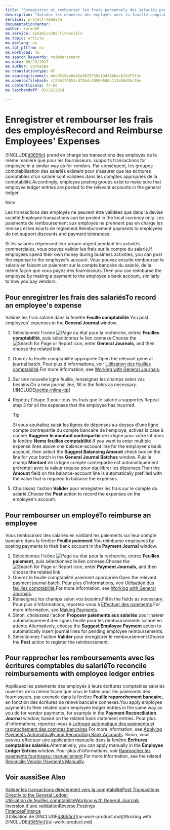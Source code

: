```yaml
---
title: "Enregistrer et rembourser les frais personnels des salariés pour les activités commerciales | Microsoft Docs"
description: "Validez les dépenses des employés avec la feuille comptabilité sur le compte de l'employé et validez par la suite un paiement sur le compte bancaire de l'employé pour rembourser les frais liés à l'entreprise."
services: project-madeira
documentationcenter: 
author: SorenGP
ms.service: dynamics365-financials
ms.topic: article
ms.devlang: na
ms.tgt_pltfrm: na
ms.workload: na
ms.search.keywords: reimbursement
ms.date: 06/28/2017
ms.author: sgroespe
ms.translationtype: HT
ms.sourcegitcommit: bec0619be0a65e3625759e13d2866ac615d7513c
ms.openlocfilehash: c12561f4851cd75bdc4098e506c113e50d3bc3be
ms.contentlocale: fr-be
ms.lasthandoff: 03/22/2018

---
```

# <a name="record-and-reimburse-employees-expenses"></a><span data-ttu-id="39083-103">Enregistrer et rembourser les frais des employés</span><span class="sxs-lookup"><span data-stu-id="39083-103">Record and Reimburse Employees' Expenses</span></span>
[!INCLUDE[d365fin](includes/d365fin_md.md)]<span data-ttu-id="39083-104"> prend en charge les transactions des employés de la même manière que pour les fournisseurs.</span><span class="sxs-lookup"><span data-stu-id="39083-104"> supports transactions for employee in a similar way as for vendors.</span></span> <span data-ttu-id="39083-105">Par conséquent, les groupes comptabilisation des salariés existent pour s'assurer que les écritures comptables d'un salarié sont validées dans les comptes appropriés de la comptabilité.</span><span class="sxs-lookup"><span data-stu-id="39083-105">Accordingly, employee posting groups exist to make sure that employee ledger entries are posted to the relevant accounts in the general ledger.</span></span>

> [!NOTE]  
> <span data-ttu-id="39083-106">Les transactions des employés ne peuvent être validées que dans la devise société.</span><span class="sxs-lookup"><span data-stu-id="39083-106">Employee transactions can be posted in the local currency only.</span></span> <span data-ttu-id="39083-107">Les paiements de remboursement aux employés ne prennent pas en charge les remises et les écarts de règlement.</span><span class="sxs-lookup"><span data-stu-id="39083-107">Reimbursement payments to employees do not support discounts and payment tolerances.</span></span>

<span data-ttu-id="39083-108">Si les salariés dépensent leur propre argent pendant les activités commerciales, vous pouvez valider les frais sur le compte du salarié.</span><span class="sxs-lookup"><span data-stu-id="39083-108">If employees spend their own money during business activities, you can post the expense to the employee's account.</span></span> <span data-ttu-id="39083-109">Vous pouvez ensuite rembourser le salarié en faisant un paiement sur le compte bancaire du salarié, de la même façon que vous payez des fournisseurs.</span><span class="sxs-lookup"><span data-stu-id="39083-109">Then you can reimburse the employee by making a payment to the employee's bank account, similarly to how you pay vendors.</span></span>

## <a name="to-record-an-employees-expense"></a><span data-ttu-id="39083-110">Pour enregistrer les frais des salariés</span><span class="sxs-lookup"><span data-stu-id="39083-110">To record an employee's expense</span></span>
<span data-ttu-id="39083-111">Validez les frais salarié dans la fenêtre **Feuille comptabilité**.</span><span class="sxs-lookup"><span data-stu-id="39083-111">You post employees' expenses in the **General Journal** window.</span></span>
1. <span data-ttu-id="39083-112">Sélectionnez l'icône ![Page ou état pour la recherche](media/ui-search/search_small.png "Page ou état pour la recherche"), entrez **Feuilles comptabilité**, puis sélectionnez le lien connexe.</span><span class="sxs-lookup"><span data-stu-id="39083-112">Choose the ![Search for Page or Report](media/ui-search/search_small.png "Search for Page or Report icon") icon, enter **General Journals**, and then choose the related link.</span></span>
2. <span data-ttu-id="39083-113">Ouvrez la feuille comptabilité appropriée.</span><span class="sxs-lookup"><span data-stu-id="39083-113">Open the relevant general journal batch.</span></span> <span data-ttu-id="39083-114">Pour plus d'informations, voir [Utilisation des feuilles comptabilité](ui-work-general-journals.md).</span><span class="sxs-lookup"><span data-stu-id="39083-114">For more information, see [Working with General Journals](ui-work-general-journals.md).</span></span>
3. <span data-ttu-id="39083-115">Sur une nouvelle ligne feuille, renseignez les champs selon vos besoins.</span><span class="sxs-lookup"><span data-stu-id="39083-115">On a new journal line, fill in the fields as necessary.</span></span> [!INCLUDE[tooltip-inline-tip](includes/tooltip-inline-tip_md.md)]    
4. <span data-ttu-id="39083-116">Répétez l'étape 3 pour tous les frais que le salarié a supportés.</span><span class="sxs-lookup"><span data-stu-id="39083-116">Repeat step 3 for all the expenses that the employee has incurred.</span></span>

    > [!TIP]  
    > <span data-ttu-id="39083-117">Si vous souhaitez saisir les lignes de dépenses au-dessus d'une ligne compte contrepartie du compte bancaire de l'employé, activez la case à cocher **Suggérer le montant contrepartie** de la ligne pour votre lot dans la fenêtre **Noms feuilles comptabilité**.</span><span class="sxs-lookup"><span data-stu-id="39083-117">If you want to enter multiple expense lines above one balance-account line for the employee's bank account, then select the **Suggest Balancing Amount** check box on the line for your batch in the **General Journal Batches** window.</span></span> <span data-ttu-id="39083-118">Puis le champ **Montant** de la ligne compte contrepartie est automatiquement prérempli avec la valeur requise pour équilibrer les dépenses.</span><span class="sxs-lookup"><span data-stu-id="39083-118">Then the **Amount** field on the balance-account line is automatically prefilled with the value that is required to balance the expenses.</span></span>
5. <span data-ttu-id="39083-119">Choisissez l'action **Valider** pour enregistrer les frais sur le compte du salarié.</span><span class="sxs-lookup"><span data-stu-id="39083-119">Choose the **Post** action to record the expenses on the employee's account.</span></span>

## <a name="to-reimburse-an-employee"></a><span data-ttu-id="39083-120">Pour rembourser un employé</span><span class="sxs-lookup"><span data-stu-id="39083-120">To reimburse an employee</span></span>
<span data-ttu-id="39083-121">Vous remboursez des salariés en validant les paiements sur leur compte bancaire dans la fenêtre **Feuille paiement**.</span><span class="sxs-lookup"><span data-stu-id="39083-121">You reimburse employees by posting payments to their bank account in the **Payment Journal** window.</span></span>
1. <span data-ttu-id="39083-122">Sélectionnez l'icône ![Page ou état pour la recherche](media/ui-search/search_small.png "Page ou état pour la recherche"), entrez **Feuilles paiement**, puis sélectionnez le lien connexe.</span><span class="sxs-lookup"><span data-stu-id="39083-122">Choose the ![Search for Page or Report](media/ui-search/search_small.png "Search for Page or Report icon") icon, enter **Payment Journals**, and then choose the related link.</span></span>
2. <span data-ttu-id="39083-123">Ouvrez la feuille comptabilité paiement appropriée.</span><span class="sxs-lookup"><span data-stu-id="39083-123">Open the relevant payment journal batch.</span></span> <span data-ttu-id="39083-124">Pour plus d'informations, voir [Utilisation des feuilles comptabilité](ui-work-general-journals.md).</span><span class="sxs-lookup"><span data-stu-id="39083-124">For more information, see [Working with General Journals](ui-work-general-journals.md).</span></span>
3. <span data-ttu-id="39083-125">Renseignez les champs selon vos besoins.</span><span class="sxs-lookup"><span data-stu-id="39083-125">Fill in the fields as necessary.</span></span> <span data-ttu-id="39083-126">Pour plus d'informations, reportez-vous à [Effectuer des paiements](payables-make-payments.md).</span><span class="sxs-lookup"><span data-stu-id="39083-126">For more information, see [Making Payments](payables-make-payments.md).</span></span>
4. <span data-ttu-id="39083-127">Sinon, choisissez l'action **Proposer paiements aux salariés** pour insérer automatiquement des lignes feuille pour les remboursements salarié en attente.</span><span class="sxs-lookup"><span data-stu-id="39083-127">Alternatively, choose the **Suggest Employee Payment** action to automatically insert journal lines for pending employee reimbursements.</span></span>
5. <span data-ttu-id="39083-128">Sélectionnez l'action **Valider** pour enregistrer le remboursement.</span><span class="sxs-lookup"><span data-stu-id="39083-128">Choose the **Post** action to register the reimbursement.</span></span>  

## <a name="to-reconcile-reimbursements-with-employee-ledger-entries"></a><span data-ttu-id="39083-129">Pour rapprocher les remboursements avec les écritures comptables du salarié</span><span class="sxs-lookup"><span data-stu-id="39083-129">To reconcile reimbursements with employee ledger entries</span></span>
<span data-ttu-id="39083-130">Appliquez les paiements des employés à leurs écritures comptables salariés ouvertes de la même façon que vous le faites pour les paiements des fournisseurs, par exemple dans la fenêtre **Feuille rapprochement bancaire**, en fonction des écritures de relevé bancaire connexes.</span><span class="sxs-lookup"><span data-stu-id="39083-130">You apply employee payments to their related open employee ledger entries in the same way as you do for vendor payments, for example in the **Payment Reconciliation Journal** window, based on the related bank statement entries.</span></span> <span data-ttu-id="39083-131">Pour plus d'informations, reportez-vous à [Lettrage automatique des paiements et rapprochement des comptes bancaires](receivables-apply-payments-auto-reconcile-bank-accounts.md).</span><span class="sxs-lookup"><span data-stu-id="39083-131">For more information, see [Applying Payments Automatically and Reconciling Bank Accounts](receivables-apply-payments-auto-reconcile-bank-accounts.md).</span></span> <span data-ttu-id="39083-132">Sinon, vous pouvez effectuer une application manuelle dans la fenêtre **Écritures comptables salariés**.</span><span class="sxs-lookup"><span data-stu-id="39083-132">Alternatively, you can apply manually in the **Employee Ledger Entries** window.</span></span> <span data-ttu-id="39083-133">Pour plus d'informations, voir [Rapprocher les paiements fournisseur manuellement](payables-how-apply-purchase-transactions-manually.md).</span><span class="sxs-lookup"><span data-stu-id="39083-133">For more information, see the related [Reconcile Vendor Payments Manually](payables-how-apply-purchase-transactions-manually.md).</span></span>  

## <a name="see-also"></a><span data-ttu-id="39083-134">Voir aussi</span><span class="sxs-lookup"><span data-stu-id="39083-134">See Also</span></span>
[<span data-ttu-id="39083-135">Valider les transactions directement vers la comptabilité</span><span class="sxs-lookup"><span data-stu-id="39083-135">Post Transactions Directly to the General Ledger</span></span>](finance-how-post-transactions-directly.md)  
[<span data-ttu-id="39083-136">Utilisation de feuilles comptabilité</span><span class="sxs-lookup"><span data-stu-id="39083-136">Working with General Journals</span></span>](ui-work-general-journals.md)  
[<span data-ttu-id="39083-137">Inversion d'une validation</span><span class="sxs-lookup"><span data-stu-id="39083-137">Reverse Postings</span></span>](finance-how-reverse-journal-posting.md)  
[<span data-ttu-id="39083-138">Finances</span><span class="sxs-lookup"><span data-stu-id="39083-138">Finance</span></span>](finance.md)  
<span data-ttu-id="39083-139">[Utilisation de [!INCLUDE[d365fin](includes/d365fin_md.md)]](ui-work-product.md)</span><span class="sxs-lookup"><span data-stu-id="39083-139">[Working with [!INCLUDE[d365fin](includes/d365fin_md.md)]](ui-work-product.md)</span></span>  

